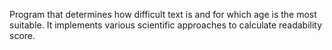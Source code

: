 Program that determines how difficult text is and for which age is the most suitable. It implements various scientific approaches to calculate readability score.
